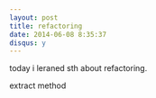 ```yaml
---
layout: post
title: refactoring
date: 2014-06-08 8:35:37
disqus: y
---
```


today i leraned sth about refactoring.

extract method